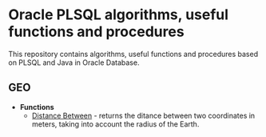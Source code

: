 # Oracle PLSQL algorithms, useful functions and procedures

This repository contains algorithms, useful functions and procedures 
based on PLSQL and Java in Oracle Database.

## GEO

* **Functions**
  * [Distance Between](geo/distance_between.sql) - returns the ditance between two coordinates in meters, taking into account the radius of the Earth.